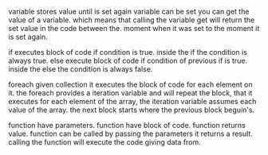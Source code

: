 variable stores value until is set again
variable can be set
you can get the value of a variable.
which means that calling the variable get will return the set value in the code between the.
moment when it was set to the moment it is set again.

if executes block of code if condition is true.
inside the if the condition is always true.
else execute block of code if condition of previous if is true.
inside the else the condition is always false.

foreach given collection it executes the block of code for each element on it.
the foreach provides a iteration variable and will repeat the block, that
it executes for each element of the array, the iteration variable assumes each value of the
array.
the next block starts where the previous block beguin's.

function have parameters.
function have block of code.
function returns value.
function can be called by passing the parameters it returns a result.
calling the function will execute the code giving data from.